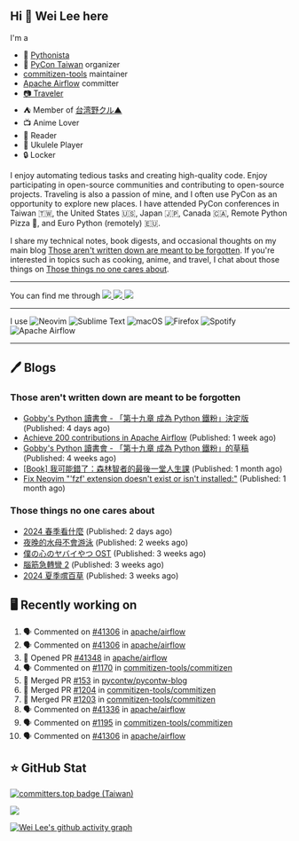 ## Hi 👋 Wei Lee here

I'm a

* 🐍 [Pythonista](https://pycon-note.wei-lee.me/)
* 🐍 [PyCon Taiwan](https://tw.pycon.org/) organizer
* [commitizen-tools](https://github.com/commitizen-tools) maintainer
* [Apache Airflow](https://github.com/apache/airflow/) committer
* [📷 Traveler](https://travlog.wei-lee.me/)
* ⛺ Member of [台湾野クル▲](https://twitter.com/Taiwannokuru)
* 📺 Anime Lover
* 📖 Reader
* 🎵 Ukulele Player
* 🔒 Locker

I enjoy automating tedious tasks and creating high-quality code. Enjoy participating in open-source communities and contributing to open-source projects. Traveling is also a passion of mine, and I often use PyCon as an opportunity to explore new places. I have attended PyCon conferences in Taiwan 🇹🇼, the United States 🇺🇸, Japan 🇯🇵, Canada 🇨🇦, Remote Python Pizza 🍕, and Euro Python (remotely) 🇪🇺.

I share my technical notes, book digests, and occasional thoughts on my main blog [Those aren't written down are meant to be forgotten](https://blog.wei-lee.me/). If you're interested in topics such as cooking, anime, and travel, I chat about those things on [Those things no one cares about](https://travlog.wei-lee.me/).


---

<p align="left">
You can find me through
  <a href="https://in.linkedin.com/in/clleew" target="blank">
    <img src="https://img.shields.io/badge/LinkedIn-0077B5?style=for-the-badge&logo=linkedin&logoColor=white" />
  </a>
  <a href="https://twitter.com/clleew" target="blank">
    <img src="https://img.shields.io/badge/Twitter-1DA1F2?style=for-the-badge&logo=twitter&logoColor=white" />
  </a>
  <a href="https://github.com/Lee-W/" target="blank">
    <img src="https://img.shields.io/badge/GitHub-100000?style=for-the-badge&logo=github&logoColor=white" />
  </a>
</p>

---

I use ![Neovim](https://img.shields.io/badge/NeoVim-%2357A143.svg?&style=for-the-badge&logo=neovim&logoColor=white) ![Sublime Text](https://img.shields.io/badge/sublime_text-%23575757.svg?style=for-the-badge&logo=sublime-text&logoColor=important) ![macOS](https://img.shields.io/badge/mac%20os-000000?style=for-the-badge&logo=macos&logoColor=F0F0F0) ![Firefox](https://img.shields.io/badge/Firefox-FF7139?style=for-the-badge&logo=Firefox-Browser&logoColor=white) ![Spotify](https://img.shields.io/badge/Spotify-1ED760?style=for-the-badge&logo=spotify&logoColor=white) ![Apache Airflow](https://img.shields.io/badge/Apache%20Airflow-017CEE?style=for-the-badge&logo=Apache%20Airflow&logoColor=white)

---


## 🖊️ Blogs

### Those aren't written down are meant to be forgotten

* [Gobby&#39;s Python 讀書會 - 「第十九章 成為 Python 鐵粉」決定版](https://blog.wei-lee.me/posts/tech/2024/08/Introducing-Python-ch19-final) (Published: 4 days ago)
* [Achieve 200 contributions in Apache Airflow](https://blog.wei-lee.me/posts/tech/2024/07/achieve-200-contributions-in-apache-airflow) (Published: 1 week ago)
* [Gobby&#39;s Python 讀書會 - 「第十九章 成為 Python 鐵粉」的草稿](https://blog.wei-lee.me/posts/tech/2024/07/Introducing-Python-ch19-draft) (Published: 4 weeks ago)
* [[Book] 我可能錯了：森林智者的最後一堂人生課](https://blog.wei-lee.me/posts/book/2024/06/I-May-Be-Wrong) (Published: 1 month ago)
* [Fix Neovim &#34;&#39;fzf&#39; extension doesn&#39;t exist or isn&#39;t installed:&#34;](https://blog.wei-lee.me/posts/tech/2024/06/neo-vim-fzf-not-loaded) (Published: 1 month ago)

### Those things no one cares about
 
 * [2024 春季看什麼](https://travlog.wei-lee.me/posts/review/2024/08/what-i-watched-in-2024-sprint) (Published: 2 days ago)
 * [夜晚的水母不會游泳](https://travlog.wei-lee.me/posts/review/2024/07/yurukura) (Published: 2 weeks ago)
 * [僕の心のヤバイやつ OST](https://travlog.wei-lee.me/posts/review/2024/07/bokuyaba-ost) (Published: 3 weeks ago)
 * [腦筋急轉彎 2](https://travlog.wei-lee.me/posts/review/2024/07/inside-out-2) (Published: 3 weeks ago)
 * [2024 夏季嚐百草](https://travlog.wei-lee.me/posts/review/2024/07/what-i-will-watch-in-2024-summer) (Published: 3 weeks ago)

## 🖥️ Recently working on

1. 🗣 Commented on [#41306](https://github.com/apache/airflow/issues/41306#issuecomment-2278149828) in [apache/airflow](https://github.com/apache/airflow)
2. 🗣 Commented on [#41306](https://github.com/apache/airflow/issues/41306#issuecomment-2278118901) in [apache/airflow](https://github.com/apache/airflow)
3. 💪 Opened PR [#41348](https://github.com/apache/airflow/pull/41348) in [apache/airflow](https://github.com/apache/airflow)
4. 🗣 Commented on [#1170](https://github.com/commitizen-tools/commitizen/pull/1170#issuecomment-2277076361) in [commitizen-tools/commitizen](https://github.com/commitizen-tools/commitizen)
5. 🎉 Merged PR [#153](https://github.com/pycontw/pycontw-blog/pull/153) in [pycontw/pycontw-blog](https://github.com/pycontw/pycontw-blog)
6. 🎉 Merged PR [#1204](https://github.com/commitizen-tools/commitizen/pull/1204) in [commitizen-tools/commitizen](https://github.com/commitizen-tools/commitizen)
7. 🎉 Merged PR [#1203](https://github.com/commitizen-tools/commitizen/pull/1203) in [commitizen-tools/commitizen](https://github.com/commitizen-tools/commitizen)
8. 🗣 Commented on [#41336](https://github.com/apache/airflow/issues/41336#issuecomment-2276180044) in [apache/airflow](https://github.com/apache/airflow)
9. 🗣 Commented on [#1195](https://github.com/commitizen-tools/commitizen/pull/1195#issuecomment-2276132682) in [commitizen-tools/commitizen](https://github.com/commitizen-tools/commitizen)
10. 🗣 Commented on [#41306](https://github.com/apache/airflow/issues/41306#issuecomment-2276100211) in [apache/airflow](https://github.com/apache/airflow)


## ⭐ GitHub Stat

[![committers.top badge (Taiwan)](https://user-badge.committers.top/taiwan_public/Lee-W.svg)](https://user-badge.committers.top/taiwan_public/Lee-W)

[![](https://github-readme-stats.vercel.app/api?username=Lee-W&show_icons=true&hide_title=true&cache_seconds=86400)](https://github.com/anuraghazra/github-readme-stats)

[![Wei Lee's github activity graph](https://github-readme-activity-graph.vercel.app/graph?username=Lee-W&theme=dracula)](https://github.com/ashutosh00710/github-readme-activity-graph)
